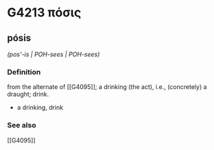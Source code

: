 # G4213 πόσις

## pósis

_(pos'-is | POH-sees | POH-sees)_

### Definition

from the alternate of [[G4095]]; a drinking (the act), i.e., (concretely) a draught; drink.

- a drinking, drink

### See also

[[G4095]]

